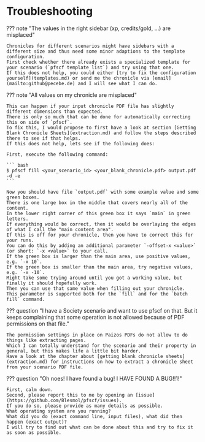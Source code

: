 # Troubleshooting

??? note "The values in the right sidebar (xp, credits/gold, ...) are misplaced"

	Chronicles for different scenarios might have sidebars with a different size and thus need some minor adaptions to the template configuration.
	First check whether there already exists a specialized template for your scenario (`pfscf template list`) and try using that one.
	If this does not help, you could either [try to fix the configuration yourself](templates.md) or send me the chronicle via [email](mailto:github@pecebe.de) and I will see what I can do.

??? note "All values on my chronicle are misplaced"

	This can happen if your input chronicle PDF file has slightly different dimensions than expected.
	There is only so much that can be done for automatically correcting this on side of `pfscf`.
	To fix this, I would propose to first have a look at section [Getting Blank Chronicle Sheets](extraction.md) and follow the steps described there to see if that helps.
	If this does not help, lets see if the following does:

	First, execute the following command:

	``` bash
	$ pfscf fill <your_scenario_id> <your_blank_chronicle.pdf> output.pdf -d -e
	```

	Now you should have file `output.pdf` with some example value and some green boxes.
	There is one large box in the middle that covers nearly all of the content.
	In the lower right corner of this green box it says `main` in green letters.
	If everything would be correct, then it would be overlaying the edges of what I call the "main content area".
	If this is off for your chronicle, then you have to correct this for your runs.
	You can do this by adding an additional parameter `-offset-x <value>` (or short: `-x <value>` to your call.
	If the green box is larger than the main area, use positive values, e.g. `-x 10`.
	If the green box is smaller than the main area, try negative values, e.g. `-x -10`.
	Might take some trying around until you got a working value, but finally it should hopefully work.
	Then you can use that same value when filling out your chronicle.
	This parameter is supported both for the `fill` and for the `batch fill` command.

??? question "I have a Society scenario and want to use pfscf on that. But it keeps complaining that some operation is not allowed because of PDF permissions on that file."

	The permission settings in place on Paizos PDFs do not allow to do things like extracting pages.
	Which I can totally understand for the scenario and their property in general, but this makes life a little bit harder.
	Have a look at the chapter about [getting blank chronicle sheets](extraction.md) for instructions on how to extract a chronicle sheet from your scenario PDF file.

??? question "Oh noes! I have found a bug! I HAVE FOUND A BUG!!1!"

	First, calm down.
	Second, please report this to me by opening an [issue](https://github.com/Blesmol/pfscf/issues).
	If you do so, please provide as many details as possible.
	What operating system are you running?
	What did you do (exact command line, input files), what did then happen (exact output)?
	I will try to find out what can be done about this and try to fix it as soon as possible.
